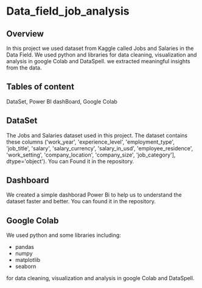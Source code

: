 # Data_field_job_analysis
## Overview
In this project we used dataset from Kaggle called Jobs and Salaries in the Data Field. We used python and libraries for data cleaning, visualization and analysis in google Colab and DataSpell.
we extracted meaningful insights from the data. 

 ## Tables of content
 DataSet, Power BI dashBoard, Google Colab 
 
 ## DataSet
The Jobs and Salaries dataset used in this project. The dataset contains these columns 
('work_year', 'experience_level', 'employment_type', 'job_title',
       'salary', 'salary_currency', 'salary_in_usd', 'employee_residence',
       'work_setting', 'company_location', 'company_size', 'job_category'],
      dtype='object'). You can Found it in the repository. 

  ## Dashboard 
 We created a simple dashborad Power Bi to help us to understand the dataset faster and better. You can found it in the repository. 

 ## Google Colab 
 We used python and some libraries including:
* pandas 
* numpy
* matplotlib
* seaborn

for data cleaning, visualization and analysis in google Colab and DataSpell.
